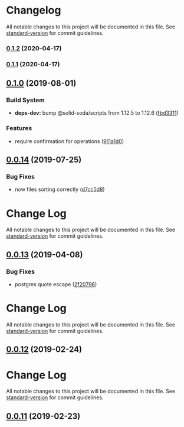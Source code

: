 # Changelog

All notable changes to this project will be documented in this file. See [standard-version](https://github.com/conventional-changelog/standard-version) for commit guidelines.

### [0.1.2](https://github.com/solid-soda/trona-evolutions/compare/v0.1.1...v0.1.2) (2020-04-17)

### [0.1.1](https://github.com/solid-soda/trona-evolutions/compare/v0.1.0...v0.1.1) (2020-04-17)

## [0.1.0](https://github.com/solid-soda/trona-evolutions/compare/v0.0.14...v0.1.0) (2019-08-01)

### Build System

- **deps-dev:** bump @solid-soda/scripts from 1.12.5 to 1.12.6 ([fbd3311](https://github.com/solid-soda/trona-evolutions/commit/fbd3311))

### Features

- require confirmation for operations ([911a1d0](https://github.com/solid-soda/trona-evolutions/commit/911a1d0))

## [0.0.14](https://github.com/solid-soda/trona-evolutions/compare/v0.0.13...v0.0.14) (2019-07-25)

### Bug Fixes

- now files sorting correctly ([d7cc5d8](https://github.com/solid-soda/trona-evolutions/commit/d7cc5d8))

# Change Log

All notable changes to this project will be documented in this file. See [standard-version](https://github.com/conventional-changelog/standard-version) for commit guidelines.

## [0.0.13](https://github.com/solid-soda/trona-evolutions/compare/v0.0.12...v0.0.13) (2019-04-08)

### Bug Fixes

- postgres quote escape ([2f20796](https://github.com/solid-soda/trona-evolutions/commit/2f20796))

# Change Log

All notable changes to this project will be documented in this file. See [standard-version](https://github.com/conventional-changelog/standard-version) for commit guidelines.

## [0.0.12](https://github.com/solid-soda/trona-evolutions/compare/v0.0.11...v0.0.12) (2019-02-24)

# Change Log

All notable changes to this project will be documented in this file. See [standard-version](https://github.com/conventional-changelog/standard-version) for commit guidelines.

## [0.0.11](https://github.com/solid-soda/trona-evolutions/compare/v0.0.10...v0.0.11) (2019-02-23)
